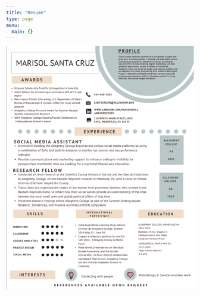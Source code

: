 ```yaml
---
title: "Resume"
type: page
menu:
  main: {}
---
```


![Resumesnap](https://github.com/santacruzm/NewWebsite-/blob/master/content/post/Resumesnap.png)
